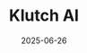 ---  
layout: startup_page  
title: "Klutch AI"  
id: "klutch.ai"  
permalink: "/klutchaiklutch.ai06262025/"  
website: "https://klutch.ai/"  
funding_round: "Seed"  
funding_amount: "$8M"  
investors: "Bain Capital Ventures, Bling Capital, Brick & Mortar Ventures, Original Capital, Anthology Fund, angel investors from Autodesk and BuildZoom"  
about: "Klutch AI provides AI-powered construction management, automating project workflows and capturing significantly more jobsite data. Their field-tested AI agents streamline tasks like permit review, jobsite documentation, and vendor coordination, improving project outcomes and reducing manual work. Klutch aims to transform how the built world is constructed by integrating AI into existing construction tools and workflows."  
markets: "Construction, AI"  
hq: "London, England, United Kingdom"  
founded_year: "2019"  
linkedin: "https://www.linkedin.com/company/kluth-ai/?viewAsMember=true"  
twitter: ""  
instagram: ""  
facebook: ""  
crunchbase: "https://www.crunchbase.com/organization/klutch-ai"  
pitchbook: ""  

date_display: "26-Jun-2025"  
date: "2025-06-26"

# SEO Optimization  
meta_title: "Klutch AI - Seed Funding ($8M)"  
meta_description: "Klutch AI, Klutch AI provides AI-powered construction management, automating project workflows and capturing significantly more jobsite data. Their field-tested ..."  
meta_keywords: "Klutch AI, Construction, AI, Seed funding"  
canonical_url: "https://startup.projectstartups.com/klutchaiklutch.ai06262025/"  
---